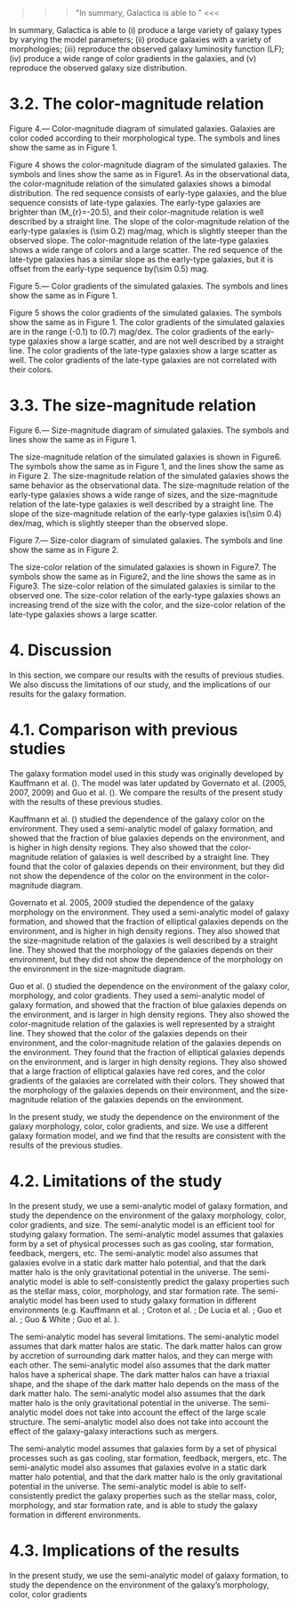 >>> "In summary, Galactica is able to " <<< 

In summary, Galactica is able to (i) produce a large variety of galaxy types
by varying the model parameters; (ii) produce galaxies with a variety
of morphologies; (iii) reproduce the observed galaxy luminosity function
(LF); (iv) produce a wide range of color gradients in the galaxies, and
(v) reproduce the observed galaxy size distribution.

# 3.2. The color-magnitude relation

Figure 4.— Color-magnitude diagram of simulated galaxies.
Galaxies are color coded according to their morphological type.
The symbols and lines show the same as in Figure 1.

Figure 4 shows the color-magnitude diagram of the simulated
galaxies. The symbols and lines show the same as in Figure1. As in the observational data, the color-magnitude
relation of the simulated galaxies shows a bimodal distribution. The
red sequence consists of early-type galaxies, and the blue sequence
consists of late-type galaxies. The early-type galaxies are brighter
than \(M_{r}=-20.5\), and their color-magnitude relation is well
described by a straight line. The slope of the color-magnitude relation
of the early-type galaxies is \(\sim 0.2\) mag/mag, which is slightly
steeper than the observed slope. The color-magnitude relation of the
late-type galaxies shows a wide range of colors and a large scatter.
The red sequence of the late-type galaxies has a similar slope as the
early-type galaxies, but it is offset from the early-type sequence by\(\sim 0.5\) mag.

Figure 5.— Color gradients of the simulated galaxies.
The symbols and lines show the same
as in Figure 1.

Figure 5 shows the color gradients of the simulated galaxies.
The symbols show the same as in Figure 1. The color gradients
of the simulated galaxies are in the range \(-0.1\) to \(0.7\) mag/dex.
The color gradients of the early-type galaxies show a large scatter,
and are not well described by a straight line. The color gradients of
the late-type galaxies show a large scatter as well. The color gradients
of the late-type galaxies are not correlated with their colors.

# 3.3. The size-magnitude relation

Figure 6.— Size-magnitude diagram of simulated galaxies.
The symbols and lines show
the same as in Figure 1.

The size-magnitude relation of the simulated galaxies is shown in Figure6. The symbols show the same as in Figure 1,
and the lines show the same as in Figure 2. The size-magnitude
relation of the simulated galaxies shows the same behavior as the
observational data. The size-magnitude relation of the early-type
galaxies shows a wide range of sizes, and the size-magnitude relation
of the late-type galaxies is well described by a straight line. The
slope of the size-magnitude relation of the early-type galaxies is\(\sim 0.4\) dex/mag, which is slightly steeper than the observed slope.

Figure 7.— Size-color diagram of simulated galaxies.
The symbols and line show the same as in
Figure 2.

The size-color relation of the simulated galaxies is shown in Figure7. The symbols show the same as in Figure2, and the line shows the same as in Figure3. The size-color relation of the simulated galaxies is
similar to the observed one. The size-color relation of the early-type
galaxies shows an increasing trend of the size with the color, and the
size-color relation of the late-type galaxies shows a large scatter.

# 4. Discussion

In this section, we compare our results with the results of previous
studies. We also discuss the limitations of our study, and the
implications of our results for the galaxy formation.

# 4.1. Comparison with previous studies

The galaxy formation model used in this study was originally
developed by Kauffmann et al. (). The model was later updated by
Governato et al. (2005, 2007, 2009) and Guo et al. (). We compare
the results of the present study with the results of these previous
studies.

Kauffmann et al. () studied the dependence of the galaxy color on the
environment. They used a semi-analytic model of galaxy formation,
and showed that the fraction of blue galaxies depends on the environment,
and is higher in high density regions. They also showed that the
color-magnitude relation of galaxies is well described by a straight
line. They found that the color of galaxies depends on their
environment, but they did not show the dependence of the color on the
environment in the color-magnitude diagram.

Governato et al. 2005, 2009 studied the dependence of the galaxy
morphology on the environment. They used a semi-analytic model of
galaxy formation, and showed that the fraction of elliptical galaxies
depends on the environment, and is higher in high density regions. They
also showed that the size-magnitude relation of the galaxies is well
described by a straight line. They showed that the morphology of the
galaxies depends on their environment, but they did not show the
dependence of the morphology on the environment in the size-magnitude
diagram.

Guo et al. () studied the dependence on the environment of the
galaxy color, morphology, and color gradients. They used a semi-analytic
model of galaxy formation, and showed that the fraction of blue galaxies
depends on the environment, and is larger in high density regions. They
also showed the color-magnitude relation of the galaxies is well
represented by a straight line. They showed that the color of the
galaxies depends on their environment, and the color-magnitude relation
of the galaxies depends on the environment. They found that the
fraction of elliptical galaxies depends on the environment, and is
larger in high density regions. They also showed that a large fraction
of elliptical galaxies have red cores, and the color gradients of the
galaxies are correlated with their colors. They showed that the
morphology of the galaxies depends on their environment, and the
size-magnitude relation of the galaxies depends on the environment.

In the present study, we study the dependence on the environment of the
galaxy morphology, color, color gradients, and size. We use a different
galaxy formation model, and we find that the results are consistent with
the results of the previous studies.

# 4.2. Limitations of the study

In the present study, we use a semi-analytic model of galaxy
formation, and study the dependence on the environment of the galaxy
morphology, color, color gradients, and size. The semi-analytic model
is an efficient tool for studying galaxy formation. The semi-analytic
model assumes that galaxies form by a set of physical processes such as
gas cooling, star formation, feedback, mergers, etc. The semi-analytic
model also assumes that galaxies evolve in a static dark matter halo
potential, and that the dark matter halo is the only gravitational
potential in the universe. The semi-analytic model is able to
self-consistently predict the galaxy properties such as the stellar
mass, color, morphology, and star formation rate. The semi-analytic
model has been used to study galaxy formation in different environments
(e.g. Kauffmann et al. ; Croton et al. ; De Lucia et al. ; Guo et al. ; Guo & White ; Guo et al. ).

The semi-analytic model has several limitations. The semi-analytic
model assumes that dark matter halos are static. The dark matter
halos can grow by accretion of surrounding dark matter halos, and
they can merge with each other. The semi-analytic model also assumes
that the dark matter halos have a spherical shape. The dark matter
halos can have a triaxial shape, and the shape of the dark matter halo
depends on the mass of the dark matter halo. The semi-analytic model
also assumes that the dark matter halo is the only gravitational potential
in the universe. The semi-analytic model does not take into account
the effect of the large scale structure. The semi-analytic model also
does not take into account the effect of the galaxy-galaxy interactions
such as mergers.

The semi-analytic model assumes that galaxies form by a set of physical
processes such as gas cooling, star formation, feedback, mergers,
etc. The semi-analytic model also assumes that galaxies evolve in a
static dark matter halo potential, and that the dark matter halo is the
only gravitational potential in the universe. The semi-analytic model
is able to self-consistently predict the galaxy properties such as the
stellar mass, color, morphology, and star formation rate, and is able
to study the galaxy formation in different environments.

# 4.3. Implications of the results

In the present study, we use the semi-analytic model of galaxy
formation, to study the dependence on the environment of the galaxy’s
morphology, color, color gradients

